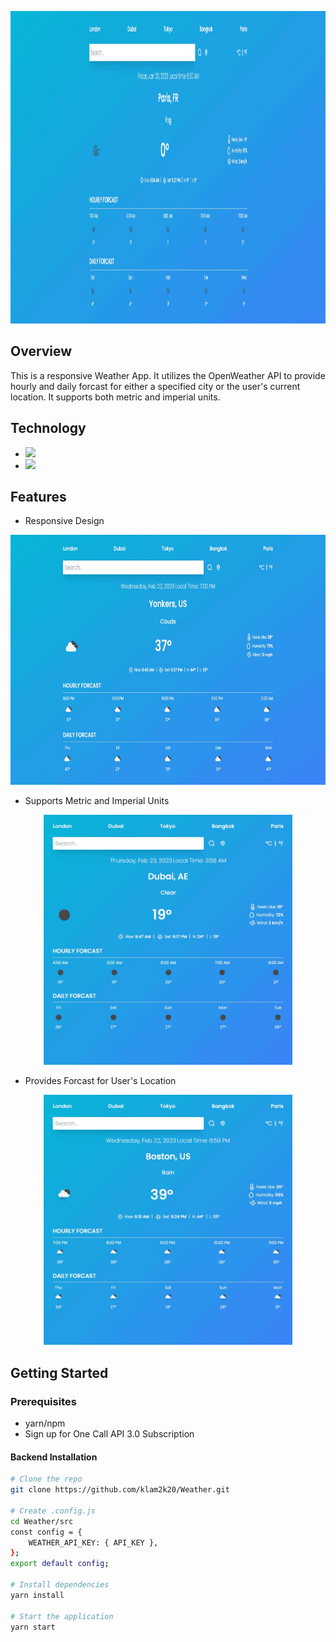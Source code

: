 <p align="center">
    <img src="imgs/demo.gif" height="500">
</p>

## Overview

This is a responsive Weather App. It utilizes the OpenWeather API to provide hourly and daily
forcast for either a specified city or the user's current location. It supports both metric and imperial units.

## Technology

- <img src="https://img.shields.io/badge/React-20232A?style=for-the-badge&logo=react&logoColor=61DAFB">
- <img src="https://img.shields.io/badge/Tailwind_CSS-38B2AC?style=for-the-badge&logo=tailwind-css&logoColor=white">

## Features

- Responsive Design
<p align="center">
    <img src="imgs/responsive.gif" height="400">
</p>

- Supports Metric and Imperial Units
<p align="center">
    <img src="imgs/metric.gif" height="400">
</p>

- Provides Forcast for User's Location
<p align="center">
    <img src="imgs/location.gif" height="400">
</p>

## Getting Started

### Prerequisites

- yarn/npm
- Sign up for One Call API 3.0 Subscription

#### Backend Installation

```sh
# Clone the repo
git clone https://github.com/klam2k20/Weather.git

# Create .config.js
cd Weather/src
const config = {
	WEATHER_API_KEY: { API_KEY },
};
export default config;

# Install dependencies
yarn install

# Start the application
yarn start
```

